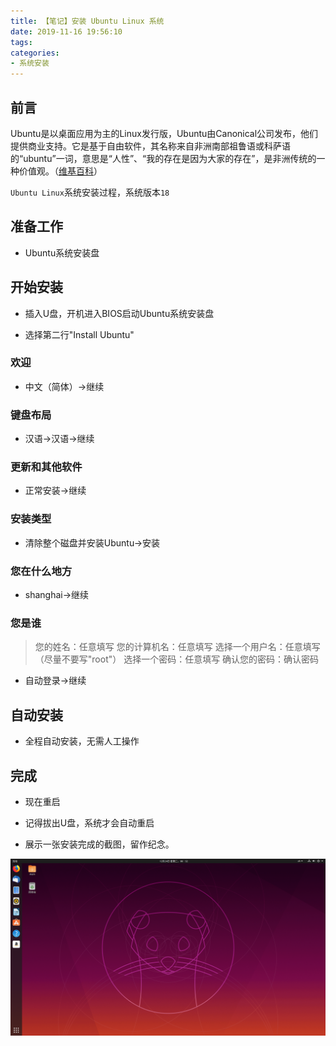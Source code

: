 ```yaml
---
title: 【笔记】安装 Ubuntu Linux 系统
date: 2019-11-16 19:56:10
tags:
categories:
- 系统安装
---
```


## 前言

Ubuntu是以桌面应用为主的Linux发行版，Ubuntu由Canonical公司发布，他们提供商业支持。它是基于自由软件，其名称来自非洲南部祖鲁语或科萨语的“ubuntu”一词，意思是“人性”、“我的存在是因为大家的存在”，是非洲传统的一种价值观。（[维基百科](https://zh.wikipedia.org/wiki/Ubuntu)）

`Ubuntu Linux`系统安装过程，系统版本`18`

<!-- more -->

## 准备工作

- Ubuntu系统安装盘

## 开始安装

- 插入U盘，开机进入BIOS启动Ubuntu系统安装盘

- 选择第二行"Install Ubuntu"

### 欢迎

- 中文（简体）->继续

### 键盘布局

- 汉语->汉语->继续

### 更新和其他软件

- 正常安装->继续

### 安装类型

- 清除整个磁盘并安装Ubuntu->安装

### 您在什么地方

- shanghai->继续

### 您是谁

> 您的姓名：任意填写
> 您的计算机名：任意填写
> 选择一个用户名：任意填写（尽量不要写"root"）
> 选择一个密码：任意填写
> 确认您的密码：确认密码

- 自动登录->继续

## 自动安装

- 全程自动安装，无需人工操作

## 完成

- 现在重启

- 记得拔出U盘，系统才会自动重启

- 展示一张安装完成的截图，留作纪念。

![01.png](/images/20191116195610/01.png)